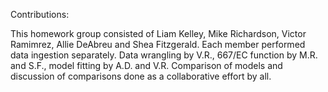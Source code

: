 Contributions:

This homework group consisted of Liam Kelley, Mike Richardson, Victor Ramimrez, Allie DeAbreu and Shea Fitzgerald. Each member performed data ingestion separately. Data wrangling by V.R., 667/EC function by M.R. and S.F., model fitting by A.D. and V.R. Comparison of models and discussion of comparisons done as a collaborative effort by all.
